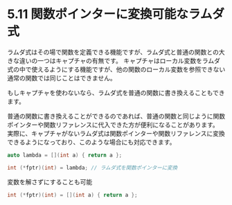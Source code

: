 # 5.11 関数ポインターに変換可能なラムダ式

ラムダ式はその場で関数を定義できる機能ですが、ラムダ式と普通の関数との大きな違いの一つはキャプチャの有無です。
キャプチャはローカル変数をラムダ式の中で使えるようにする機能ですが、他の関数のローカル変数を参照できない通常の関数では同じことはできません。

もしキャプチャを使わないなら、ラムダ式を普通の関数に書き換えることもできます。

普通の関数に書き換えることができるのであれば、普通の関数と同じように関数ポインターや関数リファレンスに代入できた方が便利になることがあります。
実際に、キャプチャがないラムダ式は関数ポインターや関数リファレンスに変換できるようになっており、このような場合にも対応できます。
```C++
auto lambda = [](int a) { return a };

int (*fptr)(int) = lambda; // ラムダ式を関数ポインターに変換
```

変数を解さずにすることも可能
```C++
int (*fptr)(int) = [](int a) { return a };
```